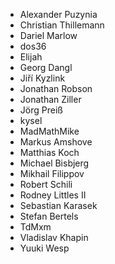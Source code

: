 - Alexander Puzynia
- Christian Thillemann
- Dariel Marlow
- dos36
- Elijah
- Georg Dangl
- Jiří Kyzlink
- Jonathan Robson
- Jonathan Ziller
- Jörg Preiß
- kysel
- MadMathMike
- Markus Amshove
- Matthias Koch
- Michael Bisbjerg
- Mikhail Filippov
- Robert Schili
- Rodney Littles II
- Sebastian Karasek
- Stefan Bertels
- TdMxm
- Vladislav Khapin
- Yuuki Wesp

